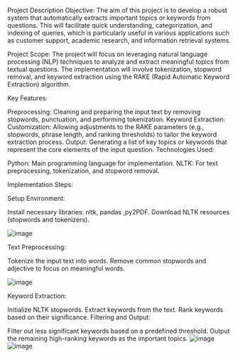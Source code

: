 Project Description
Objective:
The aim of this project is to develop a robust system that automatically extracts important topics or keywords from questions. This will facilitate quick understanding, categorization, and indexing of queries, which is particularly useful in various applications such as customer support, academic research, and information retrieval systems.

Project Scope:
The project will focus on leveraging natural language processing (NLP) techniques to analyze and extract meaningful topics from textual questions. The implementation will involve tokenization, stopword removal, and keyword extraction using the RAKE (Rapid Automatic Keyword Extraction) algorithm.

Key Features:

Preprocessing: Cleaning and preparing the input text by removing stopwords, punctuation, and performing tokenization.
Keyword Extraction:  
Customization: Allowing adjustments to the RAKE parameters (e.g., stopwords, phrase length, and ranking thresholds) to tailor the keyword extraction process.
Output: Generating a list of key topics or keywords that represent the core elements of the input question.
Technologies Used:

Python: Main programming language for implementation.
NLTK: For text preprocessing, tokenization, and stopword removal.


Implementation Steps:



Setup Environment:

Install necessary libraries: nltk, pandas ,py2PDF.
Download NLTK resources (stopwords and tokenizers).

![image](https://github.com/22922511/-Intelligent-Query-Analysis-Automated-Topic-Extraction-Using-Advanced-NLP-Techniques/assets/146309666/d1217bb5-9044-4c5e-9ba2-e3f5c4182056)

Text Preprocessing:

Tokenize the input text into words.
Remove common stopwords and adjective to focus on meaningful words.

![image](https://github.com/22922511/-Intelligent-Query-Analysis-Automated-Topic-Extraction-Using-Advanced-NLP-Techniques/assets/146309666/a3797f92-2484-4e86-987a-be5a98ac604b)

Keyword Extraction:

Initialize  NLTK stopwords.
Extract keywords from the text.
Rank keywords based on their significance.
Filtering and Output:

Filter out less significant keywords based on a predefined threshold.
Output the remaining high-ranking keywords as the important topics.
![image](https://github.com/22922511/-Intelligent-Query-Analysis-Automated-Topic-Extraction-Using-Advanced-NLP-Techniques/assets/146309666/0e7a126b-b9ae-4346-aac7-51f953e02640)
![image](https://github.com/22922511/-Intelligent-Query-Analysis-Automated-Topic-Extraction-Using-Advanced-NLP-Techniques/assets/146309666/7a5dbcee-0ceb-4b08-b013-faa96c054e3b)

